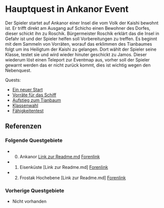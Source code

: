 # Hauptquest in Ankanor Event

Der Spieler startet auf Ankanor einer Insel die vom Volk der Kaishi bewohnt ist. Er trifft direkt am Ausgang auf Schicho einen Bewohner des Dorfes, dieser schickt ihn zu Roschik. Bürgermeister Roschik erklärt das die Insel in Gefahr ist und der Spieler helfen soll Vorbereitungen zu treffen. Es beginnt mit dem Sammeln von Vorräten, worauf das erklimmen des Tianbaumes folgt um ins Heiligtum der Kaishi zu gelangen. Dort wählt der Spieler seine Klasse, testet sie und wird wieder hinuter geschickt zu Jamos. Dieser wiederum löst einen Teleport zur Eventmap aus, vorher soll der Spieler gewarnt werden das er nicht zurück kommt, dies ist wichtig wegen den Nebenquest.

Quests:

* [Ein neuer Start](./1-ein-neuer-start)
* [Vorräte für das Schiff](./2-vorraete-fuer-das-schiff)
* [Aufstieg zum Tianbaum](./3-aufstieg-zum-tianbaum)
* [Klassenwahl](./4-klassenwahl)
* [Fähigkeitentest](./5-faehigkeiten-test)

## Referenzen

### Folgende Questgebiete

* 00. Ankanor [Link zur Readme.md](/ankanor/hauptquest)  [Forenlink](https://faldoria.de/board/index.php?thread/390-00-ankanor-ankanor-event-aktuell/)
* 01. Eisenküste [Link zur Readme.md] [Forenlink](https://faldoria.de/board/index.php?thread/391-01-eisenk%C3%BCste-aktuell/)
* 02. Frostak Hochebene [Link zur Readme.md] [Forenlink](https://faldoria.de/board/index.php?thread/392-02-frostak-hochebene-aktuell/)

### Vorherige Questgebiete

* Nicht vorhanden
